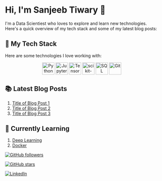 # Hi, I'm Sanjeeb Tiwary 👋

I'm a Data Scientiest who loves to explore and learn new technologies. Here's a quick overview of my tech stack and some of my latest blog posts:

## 🚀 My Tech Stack

Here are some technologies I love working with:

<div align="center">
  <img src="tech/python.png" alt="Python" width="40" height="40">
  <img src="tech/jupyter.png" alt="Jupyter" width="40" height="40">
  <img src="tech/tensorflow.png" alt="TensorFlow" width="40" height="40">
  <img src="tech/scikit-learn.png" alt="scikit-learn" width="40" height="40">
  <img src="tech/sql.png" alt="SQL" width="40" height="40">
  <img src="tech/git.png" alt="Git" width="40" height="40">
</div>

## 📚 Latest Blog Posts

1. [Title of Blog Post 1](link-to-blog-post-1)
2. [Title of Blog Post 2](link-to-blog-post-2)
3. [Title of Blog Post 3](link-to-blog-post-3)

## 🌱 Currently Learning

1. [Deep Learning](link-to-deep-learning-resource)
2. [Docker](link-to-docker-resource)




[![GitHub followers](https://img.shields.io/github/followers/your_github_username?style=social)](https://github.com/sanjeebtiwary)

[![GitHub stars](https://img.shields.io/github/stars/your_github_username/your_repository_name?style=social)](https://github.com/sanjeebtiwary?tab=repositories)

[![LinkedIn](https://img.shields.io/badge/-LinkedIn-blue?style=flat&logo=Linkedin)](https://www.linkedin.com/in/sanjeeb-tiwary/)
